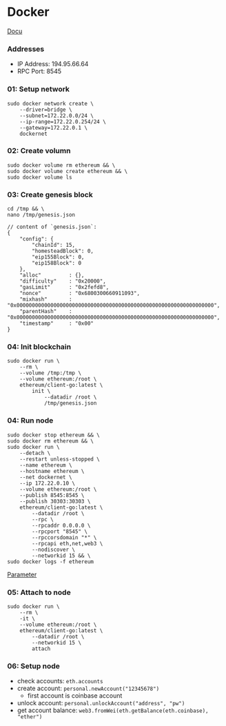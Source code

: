 # Docker

[Docu](https://hub.docker.com/r/ethereum/client-go)

### Addresses

- IP Address: 194.95.66.64
- RPC Port: 8545



### 01: Setup network
    sudo docker network create \
        --driver=bridge \
        --subnet=172.22.0.0/24 \
        --ip-range=172.22.0.254/24 \
        --gateway=172.22.0.1 \
        dockernet

### 02: Create volumn
    sudo docker volume rm ethereum && \
    sudo docker volume create ethereum && \
    sudo docker volume ls

### 03: Create genesis block

    cd /tmp && \
    nano /tmp/genesis.json

    // content of `genesis.json`:
    {
        "config": {
            "chainId": 15,
            "homesteadBlock": 0,
            "eip155Block": 0,
            "eip158Block": 0
        },
        "alloc"         : {},
        "difficulty"    : "0x20000",
        "gasLimit"      : "0x2fefd8",
        "nonce"         : "0x6800300660911093",
        "mixhash"       : "0x0000000000000000000000000000000000000000000000000000000000000000",
        "parentHash"    : "0x0000000000000000000000000000000000000000000000000000000000000000",
        "timestamp"     : "0x00"
    }

### 04: Init blockchain
    sudo docker run \
        --rm \
        --volume /tmp:/tmp \
        --volume ethereum:/root \
        ethereum/client-go:latest \
            init \
                --datadir /root \
                /tmp/genesis.json
    
### 04: Run node
    sudo docker stop ethereum && \
    sudo docker rm ethereum && \
    sudo docker run \
        --detach \
        --restart unless-stopped \
        --name ethereum \
        --hostname ethereum \
        --net dockernet \
        --ip 172.22.0.10 \
        --volume ethereum:/root \
        --publish 8545:8545 \
        --publish 30303:30303 \
        ethereum/client-go:latest \
            --datadir /root \
            --rpc \
            --rpcaddr 0.0.0.0 \
            --rpcport "8545" \
            --rpccorsdomain "*" \
            --rpcapi eth,net,web3 \
            --nodiscover \
            --networkid 15 && \
    sudo docker logs -f ethereum

[Parameter](https://github.com/ethereum/go-ethereum/wiki/Command-Line-Options)

### 05: Attach to node
    sudo docker run \
        --rm \
        -it \
        --volume ethereum:/root \
        ethereum/client-go:latest \
            --datadir /root \
            --networkid 15 \
            attach

### 06: Setup node

- check accounts: `eth.accounts` 
- create account: `personal.newAccount("12345678")`
    - first account is coinbase account
- unlock account: `personal.unlockAccount("address", "pw")`
- get account balance: `web3.fromWei(eth.getBalance(eth.coinbase), "ether")`
